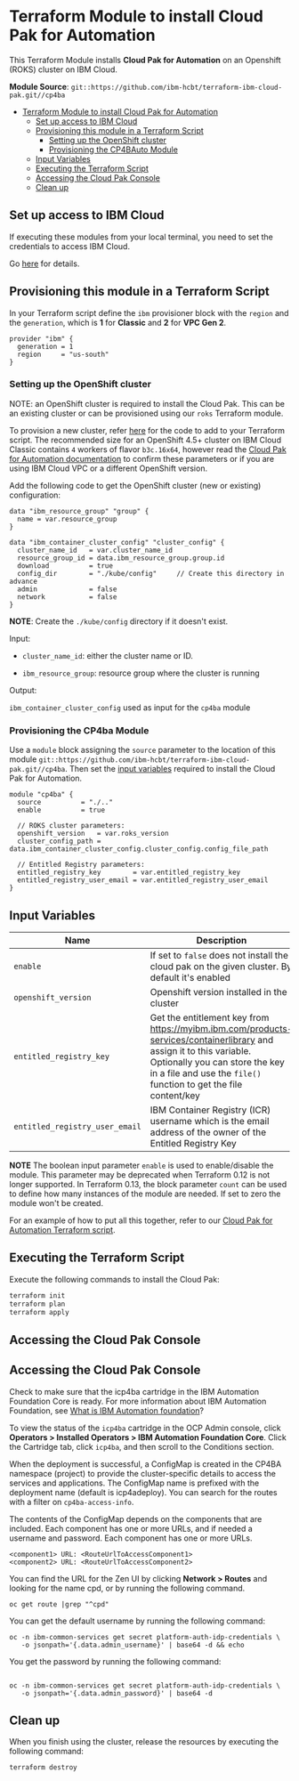 # Terraform Module to install Cloud Pak for Automation

This Terraform Module installs **Cloud Pak for Automation** on an Openshift (ROKS) cluster on IBM Cloud.

**Module Source**: `git::https://github.com/ibm-hcbt/terraform-ibm-cloud-pak.git//cp4ba`

- [Terraform Module to install Cloud Pak for Automation](#terraform-module-to-install-cloud-pak-for-automation)
  - [Set up access to IBM Cloud](#set-up-access-to-ibm-cloud)
  - [Provisioning this module in a Terraform Script](#provisioning-this-module-in-a-terraform-script)
    - [Setting up the OpenShift cluster](#setting-up-the-openshift-cluster)
    - [Provisioning the CP4BAuto Module](#provisioning-the-cp4ba-module)
  - [Input Variables](#input-variables)
  - [Executing the Terraform Script](#executing-the-terraform-script)
  - [Accessing the Cloud Pak Console](#accessing-the-cloud-pak-console)
  - [Clean up](#clean-up)

## Set up access to IBM Cloud

If executing these modules from your local terminal, you need to set the credentials to access IBM Cloud.

Go [here](../CREDENTIALS.md) for details.

## Provisioning this module in a Terraform Script

In your Terraform script define the `ibm` provisioner block with the `region` and the `generation`, which is **1** for **Classic** and **2** for **VPC Gen 2**.

```hcl
provider "ibm" {
  generation = 1
  region     = "us-south"
}
```

### Setting up the OpenShift cluster

NOTE: an OpenShift cluster is required to install the Cloud Pak. This can be an existing cluster or can be provisioned using our `roks` Terraform module.

To provision a new cluster, refer [here](https://github.com/ibm-hcbt/terraform-ibm-cloud-pak/tree/main/roks) for the code to add to your Terraform script. The recommended size for an OpenShift 4.5+ cluster on IBM Cloud Classic contains `4` workers of flavor `b3c.16x64`, however read the [Cloud Pak for Automation documentation](https://www.ibm.com/docs/en/cloud-paks/cp-biz-automation) to confirm these parameters or if you are using IBM Cloud VPC or a different OpenShift version.

Add the following code to get the OpenShift cluster (new or existing) configuration:

```hcl
data "ibm_resource_group" "group" {
  name = var.resource_group
}

data "ibm_container_cluster_config" "cluster_config" {
  cluster_name_id   = var.cluster_name_id
  resource_group_id = data.ibm_resource_group.group.id
  download          = true
  config_dir        = "./kube/config"     // Create this directory in advance
  admin             = false
  network           = false
}
```

**NOTE**: Create the `./kube/config` directory if it doesn't exist.

Input:

- `cluster_name_id`: either the cluster name or ID.

- `ibm_resource_group`:  resource group where the cluster is running

Output:

`ibm_container_cluster_config` used as input for the `cp4ba` module

### Provisioning the CP4ba Module

Use a `module` block assigning the `source` parameter to the location of this module `git::https://github.com/ibm-hcbt/terraform-ibm-cloud-pak.git//cp4ba`. Then set the [input variables](#input-variables) required to install the Cloud Pak for Automation.

```hcl
module "cp4ba" {
  source          = "./.."
  enable          = true

  // ROKS cluster parameters:
  openshift_version   = var.roks_version
  cluster_config_path = data.ibm_container_cluster_config.cluster_config.config_file_path

  // Entitled Registry parameters:
  entitled_registry_key        = var.entitled_registry_key
  entitled_registry_user_email = var.entitled_registry_user_email
}
```

## Input Variables

| Name                               | Description                                                                                                                                                                                                                | Default                     | Required |
| ---------------------------------- | -------------------------------------------------------------------------------------------------------------------------------------------------------------------------------------------------------------------------- | --------------------------- | -------- |
| `enable`                           | If set to `false` does not install the cloud pak on the given cluster. By default it's enabled                                                                                                                        | `true`                      | No       |
| `openshift_version`                | Openshift version installed in the cluster                                                                                                                                                                                 | `4.5`                       | No       |
| `entitled_registry_key`            | Get the entitlement key from https://myibm.ibm.com/products-services/containerlibrary and assign it to this variable. Optionally you can store the key in a file and use the `file()` function to get the file content/key |                             | Yes      |
| `entitled_registry_user_email`     | IBM Container Registry (ICR) username which is the email address of the owner of the Entitled Registry Key                                                                                                                 |                             | Yes      |

**NOTE** The boolean input parameter `enable` is used to enable/disable the module. This parameter may be deprecated when Terraform 0.12 is not longer supported. In Terraform 0.13, the block parameter `count` can be used to define how many instances of the module are needed. If set to zero the module won't be created.

For an example of how to put all this together, refer to our [Cloud Pak for Automation Terraform script](https://github.com/ibm-hcbt/cloud-pak-sandboxes/tree/master/terraform/cp4ba).

## Executing the Terraform Script

Execute the following commands to install the Cloud Pak:

```bash
terraform init
terraform plan
terraform apply
```

## Accessing the Cloud Pak Console

## Accessing the Cloud Pak Console

Check to make sure that the icp4ba cartridge in the IBM Automation Foundation Core is ready. For more information about IBM Automation Foundation, see [What is IBM Automation foundation](https://www.ibm.com/support/knowledgecenter/en/cloudpaks_start/cloud-paks/about/overview-cp.html)?

To view the status of the `icp4ba` cartridge in the OCP Admin console, click **Operators > Installed Operators > IBM Automation Foundation Core**. Click the Cartridge tab, click `icp4ba`, and then scroll to the Conditions section.

When the deployment is successful, a ConfigMap is created in the CP4BA namespace (project) to provide the cluster-specific details to access the services and applications. The ConfigMap name is prefixed with the deployment name (default is icp4adeploy). You can search for the routes with a filter on `cp4ba-access-info`.

The contents of the ConfigMap depends on the components that are included. Each component has one or more URLs, and if needed a username and password. Each component has one or more URLs.

```
<component1> URL: <RouteUrlToAccessComponent1>  
<component2> URL: <RouteUrlToAccessComponent2> 
```

You can find the URL for the Zen UI by clicking **Network > Routes** and looking for the name cpd, or by running the following command.

```console
oc get route |grep "^cpd"
  ```
  
You can get the default username by running the following command:

```console
oc -n ibm-common-services get secret platform-auth-idp-credentials \
   -o jsonpath='{.data.admin_username}' | base64 -d && echo
```
You get the password by running the following command:
```console

oc -n ibm-common-services get secret platform-auth-idp-credentials \
   -o jsonpath='{.data.admin_password}' | base64 -d
```

## Clean up

When you finish using the cluster, release the resources by executing the following command:

```bash
terraform destroy
```
